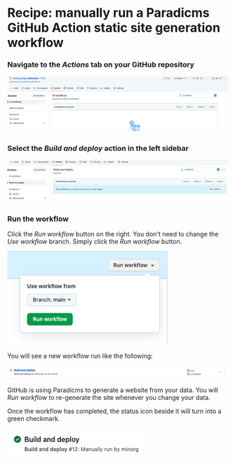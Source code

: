 # Recipe: manually run a Paradicms GitHub Action static site generation workflow

### Navigate to the *Actions* tab on your GitHub repository

![Screenshot of GitHub Actions tab](github-actions-tab.png)

### Select the *Build and deploy* action in the left sidebar

![Screenshot of selected workflow](select-workflow.png)

### Run the workflow

Click the *Run workflow* button on the right. You don't need to change the *Use workflow* branch. Simply click the *Run workflow* button.

![Screenshot of GitHub Actions run workflow dialog](run-workflow-dialog.png)

You will see a new workflow run like the following:

![Screenshot of GitHub Actions workflow status](run-workflow-status.png)

GitHub is using Paradicms to generate a website from your data. You will *Run workflow* to re-generate the site whenever you change your data.

Once the workflow has completed, the status icon beside it will turn into a green checkmark.

![Screenshot of successful GitHub Actions workflow](run-workflow-success.png)
